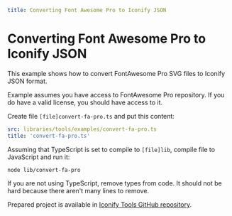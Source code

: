 ```yaml
title: Converting Font Awesome Pro to Iconify JSON
```

# Converting Font Awesome Pro to Iconify JSON

This example shows how to convert FontAwesome Pro SVG files to Iconify JSON format.

Example assumes you have access to FontAwesome Pro repository. If you do have a valid license, you should have access to it.

Create file `[file]convert-fa-pro.ts` and put this content:

```yaml
src: libraries/tools/examples/convert-fa-pro.ts
title: 'convert-fa-pro.ts'
```

Assuming that TypeScript is set to compile to `[file]lib`, compile file to JavaScript and run it:

```bash
node lib/convert-fa-pro
```

If you are not using TypeScript, remove types from code.
It should not be hard because there aren't many lines to remove.

Prepared project is available in [Iconify Tools GitHub repository](https://github.com/iconify/tools/tree/main/%40iconify-demo/create-bundle).
